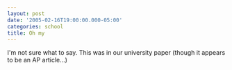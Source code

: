 ```yaml
---
layout: post
date: '2005-02-16T19:00:00.000-05:00'
categories: school
title: Oh my
---
```


I'm not sure what to say. This was in our university paper (though it appears to be an AP article...)